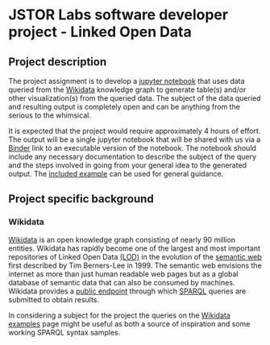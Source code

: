 # JSTOR Labs software developer project - Linked Open Data

## Project description

The project assignment is to develop a [jupyter notebook](https://jupyter.org/) that uses data queried from the [Wikidata](https://www.wikidata.org) knowledge graph to generate table(s) and/or other visualization(s) from the queried data.  The subject of the data queried and resulting output is completely open and can be anything from the serious to the whimsical.

It is expected that the project would require approximately 4 hours of effort.  The output will be a single jupyter notebook that will be shared with us via a [Binder](https://mybinder.org/) link to an executable version of the notebook.  The notebook should include any necessary documentation to describe the subject of the query and the steps involved in going from your general idea to the generated output.  The [included example](wikidata-example.ipynb) can be used for general guidance.

## Project specific background

### Wikidata

[Wikidata](https://www.wikidata.org) is an open knowledge graph consisting of nearly 90 million entities.  Wikidata has rapidly become one of the largest and most important repositories of Linked Open Data [(LOD)](https://en.wikipedia.org/wiki/Linked_data) in the evolution of the [semantic web](https://en.wikipedia.org/wiki/Semantic_Web) first described by Tim Berners-Lee in 1999.  The semantic web envisions the internet as more than just human readable web pages but as a global database of semantic data that can also be consumed by machines.  Wikidata provides a [public endpoint](https://query.wikidata.org/) through which [SPARQL](https://en.wikipedia.org/wiki/SPARQL) queries are submitted to obtain results.

In considering a subject for the project the queries on the [Wikidata examples](https://www.wikidata.org/wiki/Wikidata:SPARQL_query_service/queries/examples) page might be useful as both a source of inspiration and some working SPARQL syntax samples.
